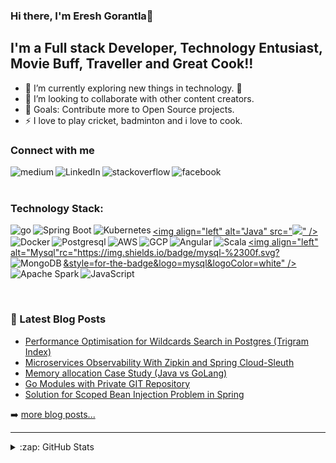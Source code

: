### Hi there, I'm Eresh Gorantla👋

## I'm a Full stack Developer, Technology Entusiast, Movie Buff, Traveller and Great Cook!!

- 🌱 I’m currently exploring new things in technology. 🤣
- 👯 I’m looking to collaborate with other content creators.
- 🥅 Goals: Contribute more to Open Source projects.
- ⚡ I love to play cricket, badminton and i love to cook.

### Connect with me 

[<img align="left" alt="medium" src="https://img.shields.io/badge/medium-%2312100E.svg?&style=for-the-badge&logo=medium&logoColor=white" />][blog]
[<img align="left" alt="LinkedIn" src="https://img.shields.io/badge/linkedin-%230077B5.svg?&style=for-the-badge&logo=linkedin&logoColor=white" />][linkedin]
[<img align="left" alt="stackoverflow" src="https://img.shields.io/badge/stack%20overflow-FE7A16?logo=stack-overflow&logoColor=white&style=for-the-badge" />][stackoverflow]
[<img align="left" alt="facebook" src="https://img.shields.io/badge/facebook-%231877F2.svg?&style=for-the-badge&logo=facebook&logoColor=white" />][facebook]

<br />
<br />

### Technology Stack:

[<img align="left" alt="Java" src="<img src="https://img.shields.io/badge/java-%23ED8B00.svg?&style=for-the-badge&logo=java&logoColor=white"/>" />][blog]
[<img align="left" alt="go" src="https://img.shields.io/badge/go-%2300ADD8.svg?&style=for-the-badge&logo=go&logoColor=white" />][blog]
[<img align="left" alt="Spring Boot" src="https://img.shields.io/badge/spring%20-%236DB33F.svg?&style=for-the-badge&logo=spring&logoColor=white" />][blog]
[<img align="left" alt="Kubernetes" src="https://img.shields.io/badge/kubernetes%20-%23326ce5.svg?&style=for-the-badge&logo=kubernetes&logoColor=white" />][blog]
[<img align="left" alt="Docker" src="https://img.shields.io/badge/docker%20-%230db7ed.svg?&style=for-the-badge&logo=docker&logoColor=white" />][blog]
[<img align="left" alt="Postgresql" src="https://img.shields.io/badge/postgres-%23316192.svg?&style=for-the-badge&logo=postgresql&logoColor=white" />][blog]
[<img align="left" alt="AWS" src="https://img.shields.io/badge/AWS%20-%23FF9900.svg?&style=for-the-badge&logo=amazon-aws&logoColor=white" />][blog]
[<img align="left" alt="GCP" src="https://img.shields.io/badge/Google%20Cloud%20-%234285F4.svg?&style=for-the-badge&logo=google-cloud&logoColor=white" />][blog]
[<img align="left" alt="Angular" src="https://img.shields.io/badge/angular%20-%23DD0031.svg?&style=for-the-badge&logo=angular&logoColor=white" />][blog]
[<img align="left" alt="Scala" src="https://img.shields.io/badge/scala-%23DC322F.svg?&style=for-the-badge&logo=scala&logoColor=white" />][blog]
[<img align="left" alt="Mysql"rc="https://img.shields.io/badge/mysql-%2300f.svg?&style=for-the-badge&logo=mysql&logoColor=white" />][blog]
[<img align="left" alt="MongoDB" src="https://img.shields.io/badge/MongoDB-%234ea94b.svg?&style=for-the-badge&logo=mongodb&logoColor=white" />][blog]
[<img align="left" alt="Apache Spark" src="https://img.shields.io/badge/apache%20-%23D42029.svg?&style=for-the-badge&logo=apache&logoColor=white" />][blog]
[<img align="left" alt="JavaScript" src="https://img.shields.io/badge/javascript%20-%23323330.svg?&style=for-the-badge&logo=javascript&logoColor=%23F7DF1E" />][blog]

<br/>
<br/>

### 📕 Latest Blog Posts

<!-- BLOG-POST-LIST:START -->
- [Performance Optimisation for Wildcards Search in Postgres (Trigram Index)](https://medium.com/swlh/performance-optimisation-for-wildcards-search-in-postgres-trigram-index-80df0b1f49c7?source=rss-730530feb059------2)
- [Microservices Observability With Zipkin and Spring Cloud-Sleuth](https://medium.com/swlh/microservices-observability-with-zipkin-and-spring-cloud-sleuth-66508ce6840?source=rss-730530feb059------2)
- [Memory allocation Case Study (Java vs GoLang)](https://medium.com/faun/memory-allocation-case-study-java-vs-golang-2e56d242d1ed?source=rss-730530feb059------2)
- [Go Modules with Private GIT Repository](https://medium.com/swlh/go-modules-with-private-git-repository-3940b6835727?source=rss-730530feb059------2)
- [Solution for Scoped Bean Injection Problem in Spring](https://medium.com/faun/solution-for-scoped-bean-injection-problem-in-spring-91de3c9daa20?source=rss-730530feb059------2)
<!-- BLOG-POST-LIST:END -->

➡️ [more blog posts...](https://eresh-zealous.medium.com/)

--- 
<details>
  <summary>:zap: GitHub Stats</summary>

  <img align="left" alt="Eresh's GitHub Stats" src="https://github-readme-stats.ereshzealous.vercel.app/api?username=ereshzealous&show_icons=true&hide_border=true" />

</details>

[blog]: https://eresh-zealous.medium.com/
[linkedin]: https://www.linkedin.com/in/eresh-gorantla-bb8b2722/
[stackoverflow]: https://stackoverflow.com/users/1873344/eresh
[facebook]:https://www.facebook.com/eresh.gorantla/



